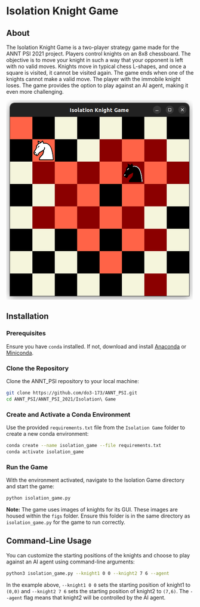 # Isolation Knight Game

## About

The Isolation Knight Game is a two-player strategy game made for the ANNT PSI 2021 project. Players control knights on an 8x8 chessboard. The objective is to move your knight in such a way that your opponent is left with no valid moves. Knights move in typical chess L-shapes, and once a square is visited, it cannot be visited again. The game ends when one of the knights cannot make a valid move. The player with the immobile knight loses. The game provides the option to play against an AI agent, making it even more challenging.

![Screenshot of the Isolation Knight Game](./figs/game_screenshot.png)
## Installation

### Prerequisites

Ensure you have `conda` installed. If not, download and install [Anaconda](https://www.anaconda.com/products/distribution) or [Miniconda](https://docs.conda.io/en/latest/miniconda.html).

### Clone the Repository

Clone the ANNT_PSI repository to your local machine:

```bash
git clone https://github.com/do3-173/ANNT_PSI.git
cd ANNT_PSI/ANNT_PSI_2021/Isolation\ Game
```

### Create and Activate a Conda Environment

Use the provided `requirements.txt` file from the `Isolation Game` folder to create a new conda environment:

```bash
conda create --name isolation_game --file requirements.txt
conda activate isolation_game
```

### Run the Game

With the environment activated, navigate to the Isolation Game directory and start the game:

```bash
python isolation_game.py
```

**Note:** The game uses images of knights for its GUI. These images are housed within the `figs` folder. Ensure this folder is in the same directory as `isolation_game.py` for the game to run correctly.

## Command-Line Usage

You can customize the starting positions of the knights and choose to play against an AI agent using command-line arguments:

```bash
python3 isolation_game.py --knight1 0 0 --knight2 7 6 --agent
```

In the example above, `--knight1 0 0` sets the starting position of knight1 to `(0,0)` and `--knight2 7 6` sets the starting position of knight2 to `(7,6)`. The `--agent` flag means that knight2 will be controlled by the AI agent.